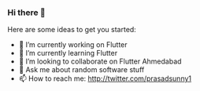 ### Hi there 👋

<!--
**prasadsunny1/prasadsunny1** is a ✨ _special_ ✨ repository because its `README.md` (this file) appears on your GitHub profile.
-->
Here are some ideas to get you started:

- 🔭 I’m currently working on Flutter
- 🌱 I’m currently learning Flutter
- 👯 I’m looking to collaborate on Flutter Ahmedabad
- 💬 Ask me about random software stuff
- 📫 How to reach me: http://twitter.com/prasadsunny1

